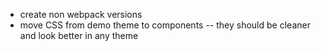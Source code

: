 - create non webpack versions
- move CSS from demo theme to components
-- they should be cleaner and look better in any theme